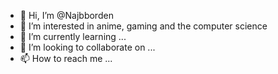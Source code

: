 - 👋 Hi, I’m @Najbborden
- 👀 I’m interested in anime, gaming and the computer science
- 🌱 I’m currently learning ...
- 💞️ I’m looking to collaborate on ...
- 📫 How to reach me ...

<!---
Najbborden/Najbborden is a ✨ special ✨ repository because its `README.md` (this file) appears on your GitHub profile.
You can click the Preview link to take a look at your changes.
--->

